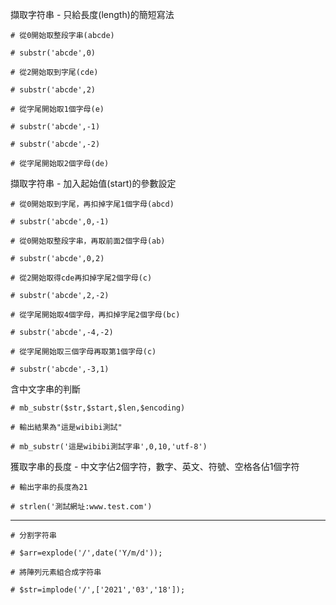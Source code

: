 擷取字符串 - 只給長度(length)的簡短寫法

```
# 從0開始取整段字串(abcde)

# substr('abcde',0)

# 從2開始取到字尾(cde)

# substr('abcde',2)

# 從字尾開始取1個字母(e)

# substr('abcde',-1)

# substr('abcde',-2)

# 從字尾開始取2個字母(de)
```

擷取字符串 - 加入起始值(start)的參數設定

```
# 從0開始取到字尾，再扣掉字尾1個字母(abcd)

# substr('abcde',0,-1)

# 從0開始取整段字串，再取前面2個字母(ab)

# substr('abcde',0,2)

# 從2開始取得cde再扣掉字尾2個字母(c)

# substr('abcde',2,-2)

# 從字尾開始取4個字母，再扣掉字尾2個字母(bc)

# substr('abcde',-4,-2)

# 從字尾開始取三個字母再取第1個字母(c)

# substr('abcde',-3,1)
```

含中文字串的判斷

```
# mb_substr($str,$start,$len,$encoding)

# 輸出結果為"這是wibibi測試"

# mb_substr('這是wibibi測試字串',0,10,'utf-8')
```

獲取字串的長度 - 中文字佔2個字符，數字、英文、符號、空格各佔1個字符

```
# 輸出字串的長度為21

# strlen('測試網址:www.test.com')
```

---

```
# 分割字符串

# $arr=explode('/',date('Y/m/d'));
```

```
# 將陣列元素組合成字符串

# $str=implode('/',['2021','03','18']);
```

